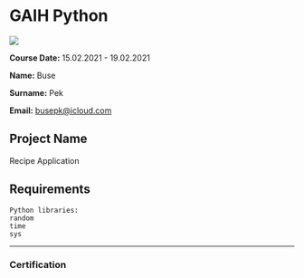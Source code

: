 # GAIH Python 
![](img/logo.png)

**Course Date:** 15.02.2021 - 19.02.2021 

**Name:** Buse 

**Surname:** Pek

**Email:** busepk@icloud.com 


## Project Name
Recipe Application

## Requirements
```
Python libraries:
random
time
sys

```
---

### Certification


